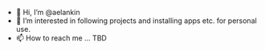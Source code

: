 - 👋 Hi, I’m @aelankin
- 👀 I’m interested in following projects and installing apps etc. for personal use.
- 📫 How to reach me ... TBD

<!---
aelankin/aelankin is a ✨ special ✨ repository because its `README.md` (this file) appears on your GitHub profile.
You can click the Preview link to take a look at your changes.
--->

